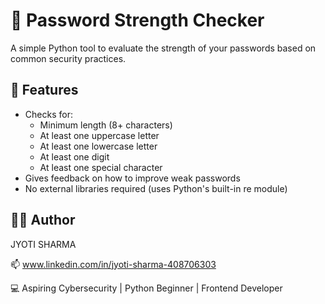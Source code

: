 # 🔐 Password Strength Checker

A simple Python tool to evaluate the strength of your passwords based on common security practices.

## 📌 Features
- Checks for:
  - Minimum length (8+ characters)
  - At least one uppercase letter
  - At least one lowercase letter
  - At least one digit
  - At least one special character
- Gives feedback on how to improve weak passwords
- No external libraries required (uses Python's built-in re module)

## 👩‍💻 Author

JYOTI SHARMA

📫 www.linkedin.com/in/jyoti-sharma-408706303

💻 Aspiring Cybersecurity | Python Beginner | Frontend Developer
